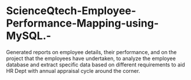 # ScienceQtech-Employee-Performance-Mapping-using-MySQL.-
Generated reports on employee details, their performance, and on the project that the
employees have undertaken, to analyze the employee database and extract specific data based
on different requirements to aid HR Dept with annual appraisal cycle around the corner.
